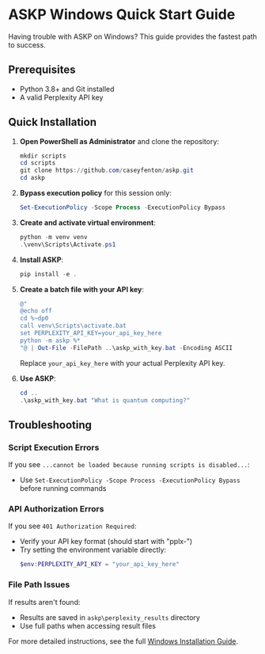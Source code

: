 # ASKP Windows Quick Start Guide

Having trouble with ASKP on Windows? This guide provides the fastest path to success.

## Prerequisites
- Python 3.8+ and Git installed
- A valid Perplexity API key

## Quick Installation

1. **Open PowerShell as Administrator** and clone the repository:
   ```powershell
   mkdir scripts
   cd scripts
   git clone https://github.com/caseyfenton/askp.git
   cd askp
   ```

2. **Bypass execution policy** for this session only:
   ```powershell
   Set-ExecutionPolicy -Scope Process -ExecutionPolicy Bypass
   ```

3. **Create and activate virtual environment**:
   ```powershell
   python -m venv venv
   .\venv\Scripts\Activate.ps1
   ```

4. **Install ASKP**:
   ```powershell
   pip install -e .
   ```

5. **Create a batch file with your API key**:
   ```powershell
   @"
   @echo off
   cd %~dp0
   call venv\Scripts\activate.bat
   set PERPLEXITY_API_KEY=your_api_key_here
   python -m askp %*
   "@ | Out-File -FilePath ..\askp_with_key.bat -Encoding ASCII
   ```
   
   Replace `your_api_key_here` with your actual Perplexity API key.

6. **Use ASKP**:
   ```powershell
   cd ..
   .\askp_with_key.bat "What is quantum computing?"
   ```

## Troubleshooting

### Script Execution Errors
If you see `...cannot be loaded because running scripts is disabled...`:
- Use `Set-ExecutionPolicy -Scope Process -ExecutionPolicy Bypass` before running commands

### API Authorization Errors
If you see `401 Authorization Required`:
- Verify your API key format (should start with "pplx-")
- Try setting the environment variable directly:
  ```powershell
  $env:PERPLEXITY_API_KEY = "your_api_key_here"
  ```

### File Path Issues
If results aren't found:
- Results are saved in `askp\perplexity_results` directory
- Use full paths when accessing result files

For more detailed instructions, see the full [Windows Installation Guide](windows_install.md).

